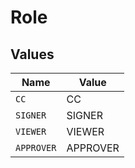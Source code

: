 # Role


## Values

| Name       | Value      |
| ---------- | ---------- |
| `CC`       | CC         |
| `SIGNER`   | SIGNER     |
| `VIEWER`   | VIEWER     |
| `APPROVER` | APPROVER   |